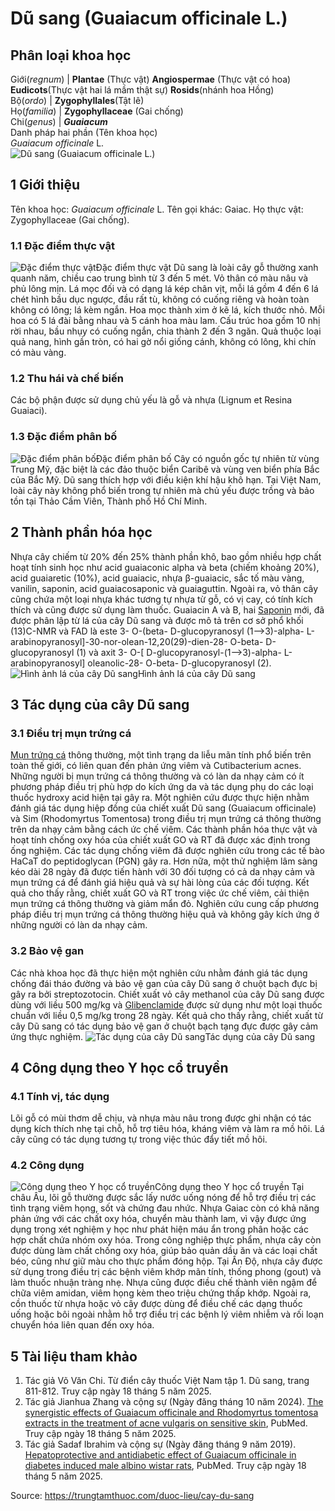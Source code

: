 # Dũ sang (Guaiacum officinale L.)

Phân loại khoa học  
---  
Giới(_regnum_) |  **Plantae** (Thực vật) **Angiospermae** (Thực vật có hoa) **Eudicots**(Thực vật hai lá mầm thật sự) **Rosids**(nhánh hoa Hồng)  
Bộ(_ordo_) | **Zygophyllales**(Tật lê)  
Họ(_familia_) | **Zygophyllaceae** (Gai chống)  
Chi(_genus_) | **_Guaiacum_**  
Danh pháp hai phần (Tên khoa học)  
_Guaiacum officinale_ L.  
![Dũ sang \(Guaiacum officinale L.\)](https://trungtamthuoc.com/images/others/du-sang-4747.jpg)
##  1 Giới thiệu
Tên khoa học: _Guaiacum officinale_ L.
Tên gọi khác: Gaiac.
Họ thực vật: Zygophyllaceae (Gai chống).
### 1.1 Đặc điểm thực vật
![Đặc điểm thực vật](https://trungtamthuoc.com/images/item/du-sang-0.jpg)Đặc điểm thực vật
Dũ sang là loài cây gỗ thường xanh quanh năm, chiều cao trung bình từ 3 đến 5 mét. Vỏ thân có màu nâu và phủ lông mịn. Lá mọc đối và có dạng lá kép chân vịt, mỗi lá gồm 4 đến 6 lá chét hình bầu dục ngược, đầu rất tù, không có cuống riêng và hoàn toàn không có lông; lá kèm ngắn.
Hoa mọc thành xim ở kẽ lá, kích thước nhỏ. Mỗi hoa có 5 lá đài bằng nhau và 5 cánh hoa màu lam. Cấu trúc hoa gồm 10 nhị rời nhau, bầu nhụy có cuống ngắn, chia thành 2 đến 3 ngăn. Quả thuộc loại quả nang, hình gần tròn, có hai gờ nổi giống cánh, không có lông, khi chín có màu vàng.
### 1.2 Thu hái và chế biến
Các bộ phận được sử dụng chủ yếu là gỗ và nhựa (Lignum et Resina Guaiaci).
### 1.3 Đặc điểm phân bố
![Đặc điểm phân bố](https://trungtamthuoc.com/images/item/du-sang-1.jpg)Đặc điểm phân bố
Cây có nguồn gốc tự nhiên từ vùng Trung Mỹ, đặc biệt là các đảo thuộc biển Caribê và vùng ven biển phía Bắc của Bắc Mỹ. Dũ sang thích hợp với điều kiện khí hậu khô hạn. Tại Việt Nam, loài cây này không phổ biến trong tự nhiên mà chủ yếu được trồng và bảo tồn tại Thảo Cầm Viên, Thành phố Hồ Chí Minh.
##  2 Thành phần hóa học
Nhựa cây chiếm từ 20% đến 25% thành phần khô, bao gồm nhiều hợp chất hoạt tính sinh học như acid guaiaconic alpha và beta (chiếm khoảng 20%), acid guaiaretic (10%), acid guaiacic, nhựa β-guaiacic, sắc tố màu vàng, vanilin, saponin, acid guaiacosaponic và guaiaguttin. Ngoài ra, vỏ thân cây cũng chứa một loại nhựa khác tương tự nhựa từ gỗ, có vị cay, có tính kích thích và cũng được sử dụng làm thuốc.
Guaiacin A và B, hai [Saponin](https://trungtamthuoc.com/hoat-chat/saponin "Saponin") mới, đã được phân lập từ lá của cây Dũ sang và được mô tả trên cơ sở phổ khối (13)C-NMR và FAD là este 3- O-(beta- D-glucopyranosyl (1-->3)-alpha- L-arabinopyranosyl]-30-nor-olean-12,20(29)-dien-28- O-beta- D-glucopyranosyl (1) và axit 3- O-[ D-glucopyranosyl-(1-->3)-alpha- L-arabinopyranosyl] oleanolic-28- O-beta- D-glucopyranosyl (2).
![Hình ảnh lá của cây Dũ sang](https://trungtamthuoc.com/images/item/du-sang-2.jpg)Hình ảnh lá của cây Dũ sang
##  3 Tác dụng của cây Dũ sang
### 3.1 Điều trị mụn trứng cá
[Mụn trứng cá](https://trungtamthuoc.com/thuoc-tri-mun "mụn trứng cá") thông thường, một tình trạng da liễu mãn tính phổ biến trên toàn thế giới, có liên quan đến phản ứng viêm và Cutibacterium acnes. Những người bị mụn trứng cá thông thường và có làn da nhạy cảm có ít phương pháp điều trị phù hợp do kích ứng da và tác dụng phụ do các loại thuốc hydroxy acid hiện tại gây ra.
Một nghiên cứu được thực hiện nhằm đánh giá tác dụng hiệp đồng của chiết xuất Dũ sang (Guaiacum officinale) và Sim (Rhodomyrtus Tomentosa) trong điều trị mụn trứng cá thông thường trên da nhạy cảm bằng cách ức chế viêm.
Các thành phần hóa thực vật và hoạt tính chống oxy hóa của chiết xuất GO và RT đã được xác định trong ống nghiệm. Các tác dụng chống viêm đã được nghiên cứu trong các tế bào HaCaT do peptidoglycan (PGN) gây ra. Hơn nữa, một thử nghiệm lâm sàng kéo dài 28 ngày đã được tiến hành với 30 đối tượng có cả da nhạy cảm và mụn trứng cá để đánh giá hiệu quả và sự hài lòng của các đối tượng.
Kết quả cho thấy rằng, chiết xuất GO và RT trong việc ức chế viêm, cải thiện mụn trứng cá thông thường và giảm mẩn đỏ. Nghiên cứu cung cấp phương pháp điều trị mụn trứng cá thông thường hiệu quả và không gây kích ứng ở những người có làn da nhạy cảm.
### 3.2 Bảo vệ gan
Các nhà khoa học đã thực hiện một nghiên cứu nhằm đánh giá tác dụng chống đái tháo đường và bảo vệ gan của cây Dũ sang ở chuột bạch đực bị gây ra bởi streptozotocin. Chiết xuất vỏ cây methanol của cây Dũ sang được dùng với liều 500 mg/kg và [Glibenclamide](https://trungtamthuoc.com/hoat-chat/glibenclamide "Glibenclamide") được sử dụng như một loại thuốc chuẩn với liều 0,5 mg/kg trong 28 ngày.
Kết quả cho thấy rằng, chiết xuất từ cây Dũ sang có tác dụng bảo vệ gan ở chuột bạch tạng đực được gây cảm ứng thực nghiệm.
![Tác dụng của cây Dũ sang](https://trungtamthuoc.com/images/item/du-sang-3.jpg)Tác dụng của cây Dũ sang
##  4 Công dụng theo Y học cổ truyền
### 4.1 Tính vị, tác dụng
Lõi gỗ có mùi thơm dễ chịu, và nhựa màu nâu trong được ghi nhận có tác dụng kích thích nhẹ tại chỗ, hỗ trợ tiêu hóa, kháng viêm và làm ra mồ hôi. Lá cây cũng có tác dụng tương tự trong việc thúc đẩy tiết mồ hôi.
### 4.2 Công dụng
![Công dụng theo Y học cổ truyền](https://trungtamthuoc.com/images/item/du-sang-4.jpg)Công dụng theo Y học cổ truyền
Tại châu Âu, lõi gỗ thường được sắc lấy nước uống nóng để hỗ trợ điều trị các tình trạng viêm họng, sốt và chứng đau nhức. Nhựa Gaiac còn có khả năng phản ứng với các chất oxy hóa, chuyển màu thành lam, vì vậy được ứng dụng trong xét nghiệm y học như phát hiện máu ẩn trong phân hoặc các hợp chất chứa nhóm oxy hóa. Trong công nghiệp thực phẩm, nhựa cây còn được dùng làm chất chống oxy hóa, giúp bảo quản dầu ăn và các loại chất béo, cũng như giữ màu cho thực phẩm đóng hộp.
Tại Ấn Độ, nhựa cây được sử dụng trong điều trị các bệnh viêm khớp mãn tính, thống phong (gout) và làm thuốc nhuận tràng nhẹ. Nhựa cũng được điều chế thành viên ngậm để chữa viêm amidan, viêm họng kèm theo triệu chứng thấp khớp.
Ngoài ra, cồn thuốc từ nhựa hoặc vỏ cây được dùng để điều chế các dạng thuốc uống hoặc bôi ngoài nhằm hỗ trợ điều trị các bệnh lý viêm nhiễm và rối loạn chuyển hóa liên quan đến oxy hóa.
##  5 Tài liệu tham khảo
  1. Tác giả Võ Văn Chi. Từ điển cây thuốc Việt Nam tập 1. Dũ sang, trang 811-812. Truy cập ngày 18 tháng 5 năm 2025.
  2. Tác giả Jianhua Zhang và cộng sự (Ngày đăng tháng 10 năm 2024). [The synergistic effects of Guaiacum officinale and Rhodomyrtus tomentosa extracts in the treatment of acne vulgaris on sensitive skin](https://pubmed.ncbi.nlm.nih.gov/38790116/), PubMed. Truy cập ngày 18 tháng 5 năm 2025.
  3. Tác giả Sadaf Ibrahim và cộng sự (Ngày đăng tháng 9 năm 2019). [Hepatoprotective and antidiabetic effect of Guaiacum officinale in diabetes induced male albino wistar rats](https://pubmed.ncbi.nlm.nih.gov/31894051/), PubMed. Truy cập ngày 18 tháng 5 năm 2025.




Source: https://trungtamthuoc.com/duoc-lieu/cay-du-sang